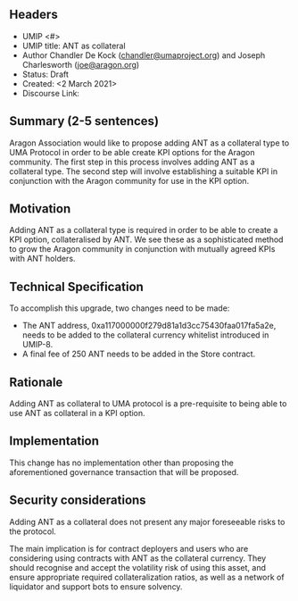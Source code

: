 ## Headers
- UMIP <#> 
- UMIP title: ANT as collateral
- Author Chandler De Kock (chandler@umaproject.org) and Joseph Charlesworth (joe@aragon.org)
- Status: Draft
- Created: <2 March 2021>
- Discourse Link: <Link>

## Summary (2-5 sentences)
Aragon Association would like to propose adding ANT as a collateral type to UMA Protocol in order to be able create KPI options for the Aragon community. The first step in this process involves adding ANT as a collateral type. The second step will involve establishing a suitable KPI in conjunction with the Aragon community for use in the KPI option.

## Motivation
Adding ANT as a collateral type is required in order to be able to create a KPI option, collateralised by ANT. We see these as a sophisticated method to grow the Aragon community in conjunction with mutually agreed KPIs with ANT holders. 

## Technical Specification
To accomplish this upgrade, two changes need to be made:

- The ANT address, 0xa117000000f279d81a1d3cc75430faa017fa5a2e, needs to be added to the collateral currency whitelist introduced in UMIP-8.
- A final fee of 250 ANT needs to be added in the Store contract.

## Rationale
Adding ANT as collateral to UMA protocol is a pre-requisite to being able to use ANT as collateral in a KPI option. 

## Implementation
This change has no implementation other than proposing the aforementioned governance transaction that will be proposed.

## Security considerations
Adding ANT as a collateral does not present any major foreseeable risks to the protocol.

The main implication is for contract deployers and users who are considering using contracts with ANT as the collateral currency. They should recognise and accept the volatility risk of using this asset, and ensure appropriate required collateralization ratios, as well as a network of liquidator and support bots to ensure solvency.